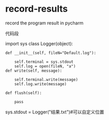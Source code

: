 # record-results

record the program result in pycharm

代码段

import sys
class Logger(object):

    def __init__(self, fileN="Default.log"):
    
        self.terminal = sys.stdout
        self.log = open(fileN, "a")
    def write(self, message):
    
        self.terminal.write(message)
        self.log.write(message)

    def flush(self):
    
        pass
sys.stdout = Logger("结果.txt")#可以自定义位置
